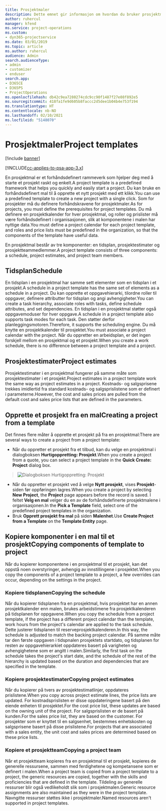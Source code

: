 ```yaml
---
title: Prosjektmaler
description: Dette emnet gir informasjon om hvordan du bruker prosjektmaler for et raskt prosjektoppsett.
author: ruhercul
manager: kfend
ms.service: project-operations
ms.custom:
- dyn365-projectservice
ms.date: 03/01/2019
ms.topic: article
ms.author: ruhercul
audience: Admin
search.audienceType:
- admin
- customizer
- enduser
search.app:
- D365CE
- D365PS
- ProjectOperations
ms.openlocfilehash: db42c9ea7280274cdc9cc90f1487f27e08f892e5
ms.sourcegitcommit: 418fa1fe9d605b8faccc2d5dee1b04b4e753f194
ms.translationtype: HT
ms.contentlocale: nb-NO
ms.lasthandoff: 02/10/2021
ms.locfileid: "5148070"
---
```

# <a name="project-templates"></a><span data-ttu-id="a3f89-103">Prosjektmaler</span><span class="sxs-lookup"><span data-stu-id="a3f89-103">Project templates</span></span> 

[!include [banner](../includes/psa-now-project-operations.md)]

[!INCLUDE[cc-applies-to-psa-app-3.x](../includes/cc-applies-to-psa-app-3x.md)]

<span data-ttu-id="a3f89-104">En prosjektmal er et forhåndsdefinert rammeverk som hjelper deg med å starte et prosjekt raskt og enkelt.</span><span class="sxs-lookup"><span data-stu-id="a3f89-104">A project template is a predefined framework that helps you quickly and easily start a project.</span></span> <span data-ttu-id="a3f89-105">Du kan bruke en forhåndsdefinert mal til å opprette et nytt prosjekt med ett klikk.</span><span class="sxs-lookup"><span data-stu-id="a3f89-105">You can use a predefined template to create a new project with a single click.</span></span> <span data-ttu-id="a3f89-106">Som for prosjekter må du definere forhåndskravene for prosjektmaler.</span><span class="sxs-lookup"><span data-stu-id="a3f89-106">As for projects, you must define the prerequisites for project templates.</span></span> <span data-ttu-id="a3f89-107">Du må definere en prosjektkalender for hver prosjektmal, og roller og prislister må være forhåndsdefinert i organisasjonen, slik at komponentene i malen har nyttige data.</span><span class="sxs-lookup"><span data-stu-id="a3f89-107">You must define a project calendar for each project template, and roles and price lists must be predefined in the organization, so that the components of the template have useful data.</span></span>

<span data-ttu-id="a3f89-108">En prosjektmal består av tre komponenter: en tidsplan, prosjektestimater og prosjektteammedlemmer.</span><span class="sxs-lookup"><span data-stu-id="a3f89-108">A project template consists of three components: a schedule, project estimates, and project team members.</span></span>

## <a name="schedule"></a><span data-ttu-id="a3f89-109">Tidsplan</span><span class="sxs-lookup"><span data-stu-id="a3f89-109">Schedule</span></span>

<span data-ttu-id="a3f89-110">En tidsplan i en prosjektmal har samme sett elementer som en tidsplan i et prosjekt.</span><span class="sxs-lookup"><span data-stu-id="a3f89-110">A schedule in a project template has the same set of elements as a schedule in a project.</span></span> <span data-ttu-id="a3f89-111">Du kan opprette et oppgavehierarki, tilordne roller til oppgaver, definere attributter for tidsplan og angi avhengigheter.</span><span class="sxs-lookup"><span data-stu-id="a3f89-111">You can create a task hierarchy, associate roles with tasks, define schedule attributes, and set dependencies.</span></span> <span data-ttu-id="a3f89-112">En tidsplan i en prosjektmal støtter også oppgavemoduser for hver oppgave.</span><span class="sxs-lookup"><span data-stu-id="a3f89-112">A schedule in a project template also supports task modes for each task.</span></span> <span data-ttu-id="a3f89-113">Den støtter derfor planleggingsmotoren.</span><span class="sxs-lookup"><span data-stu-id="a3f89-113">Therefore, it supports the scheduling engine.</span></span> <span data-ttu-id="a3f89-114">Du må knytte en prosjektkalender til prosjektet.</span><span class="sxs-lookup"><span data-stu-id="a3f89-114">You must associate a project calendar with the project.</span></span> <span data-ttu-id="a3f89-115">Når du oppretter en arbeidsplan, er det ingen forskjell mellom en prosjektmal og et prosjekt.</span><span class="sxs-lookup"><span data-stu-id="a3f89-115">When you create a work schedule, there is no difference between a project template and a project.</span></span>

## <a name="project-estimates"></a><span data-ttu-id="a3f89-116">Prosjektestimater</span><span class="sxs-lookup"><span data-stu-id="a3f89-116">Project estimates</span></span>

<span data-ttu-id="a3f89-117">Prosjektestimater i en prosjektmal fungerer på samme måte som prosjektestimater i et prosjekt.</span><span class="sxs-lookup"><span data-stu-id="a3f89-117">Project estimates in a project template work the same way as project estimates in a project.</span></span> <span data-ttu-id="a3f89-118">Kostnads- og salgsprisene trekkes imidlertid fra standard kostnads- og salgsprislistene som er definert i parameterne.</span><span class="sxs-lookup"><span data-stu-id="a3f89-118">However, the cost and sales prices are pulled from the default cost and sales price lists that are defined in the parameters.</span></span>

## <a name="creating-a-project-from-a-template"></a><span data-ttu-id="a3f89-119">Opprette et prosjekt fra en mal</span><span class="sxs-lookup"><span data-stu-id="a3f89-119">Creating a project from a template</span></span>
 
<span data-ttu-id="a3f89-120">Det finnes flere måter å opprette et prosjekt på fra en prosjektmal:</span><span class="sxs-lookup"><span data-stu-id="a3f89-120">There are several ways to create a project from a project template:</span></span>

- <span data-ttu-id="a3f89-121">Når du oppretter et prosjekt fra et tilbud, kan du velge en prosjektmal i dialogboksen **Hurtigoppretting: Prosjekt**.</span><span class="sxs-lookup"><span data-stu-id="a3f89-121">When you create a project from a quote, you can select a project template in the **Quick Create: Project** dialog box.</span></span>

> ![Dialogboksen Hurtigoppretting: Prosjekt](media/project-11.png)

- <span data-ttu-id="a3f89-123">Når du oppretter et prosjekt ved å velge **Nytt prosjekt**, vises **Prosjekt**-siden før oppføringen lagres.</span><span class="sxs-lookup"><span data-stu-id="a3f89-123">When you create a project by selecting **New Project**, the **Project** page appears before the record is saved.</span></span> <span data-ttu-id="a3f89-124">I feltet **Velg en mal** velger du en av de forhåndsdefinerte prosjektmalene i organisasjonen.</span><span class="sxs-lookup"><span data-stu-id="a3f89-124">In the **Pick a Template** field, select one of the predefined project templates in the organization.</span></span>
- <span data-ttu-id="a3f89-125">Bruk **Opprett prosjekt fra mal** på siden **Malenhet**.</span><span class="sxs-lookup"><span data-stu-id="a3f89-125">Use **Create Project from a Template** on the **Template Entity** page.</span></span>

## <a name="copying-components-of-template-to-project"></a><span data-ttu-id="a3f89-126">Kopiere komponenter i en mal til et prosjekt</span><span class="sxs-lookup"><span data-stu-id="a3f89-126">Copying components of template to project</span></span>

<span data-ttu-id="a3f89-127">Når du kopierer komponentene i en prosjektmal til et prosjekt, kan det oppstå noen overstyringer, avhengig av innstillingene i prosjektet.</span><span class="sxs-lookup"><span data-stu-id="a3f89-127">When you copy the components of a project template to a project, a few overrides can occur, depending on the settings in the project.</span></span>

### <a name="copying-the-schedule"></a><span data-ttu-id="a3f89-128">Kopiere tidsplanen</span><span class="sxs-lookup"><span data-stu-id="a3f89-128">Copying the schedule</span></span>

<span data-ttu-id="a3f89-129">Når du kopierer tidsplanen fra en prosjektmal, hvis prosjektet har en annen prosjektkalender enn malen, brukes arbeidstimene fra prosjektkalenderen på tidsplanen for oppgavene.</span><span class="sxs-lookup"><span data-stu-id="a3f89-129">When you copy the schedule from a project template, if the project has a different project calendar than the template, work hours from the project's calendar are applied to the task schedule.</span></span> <span data-ttu-id="a3f89-130">Dette justerer tidsplanen til reserveprosjektkalenderen.</span><span class="sxs-lookup"><span data-stu-id="a3f89-130">In this way, the schedule is adjusted to match the backing project calendar.</span></span> <span data-ttu-id="a3f89-131">På samme måte tar den første oppgaven i tidspnalen prosjektets startdato, og tidsplanen for resten av oppgavehierarkiet oppdateres basert på varigheten og avhengighetene som er angitt i malen.</span><span class="sxs-lookup"><span data-stu-id="a3f89-131">Similarly, the first task on the schedule takes the project's start date, and the schedule of the rest of the hierarchy is updated based on the duration and dependencies that are specified in the template.</span></span> 

### <a name="copying-project-estimates"></a><span data-ttu-id="a3f89-132">Kopiere prosjektestimater</span><span class="sxs-lookup"><span data-stu-id="a3f89-132">Copying project estimates</span></span> 

<span data-ttu-id="a3f89-133">Når du kopierer på tvers av prosjektestimatlinjer, oppdateres prislistene.</span><span class="sxs-lookup"><span data-stu-id="a3f89-133">When you copy across project estimate lines, the price lists are updated.</span></span> <span data-ttu-id="a3f89-134">For kostnadsprislisten er disse oppdateringene basert på den eiende enheten til prosjektet.</span><span class="sxs-lookup"><span data-stu-id="a3f89-134">For the cost price list, these updates are based on the owning unit of the project.</span></span> <span data-ttu-id="a3f89-135">For salgsprislisten er de basert på kunden.</span><span class="sxs-lookup"><span data-stu-id="a3f89-135">For the sales price list, they are based on the customer.</span></span> <span data-ttu-id="a3f89-136">For prosjekter som er knyttet til en salgsenhet, bestemmes enhetskosten og salgsprisene basert på disse prislistene.</span><span class="sxs-lookup"><span data-stu-id="a3f89-136">For projects that are associated with a sales entity, the unit cost and sales prices are determined based on these price lists.</span></span>

### <a name="copying-a-project-team"></a><span data-ttu-id="a3f89-137">Kopiere et prosjektteam</span><span class="sxs-lookup"><span data-stu-id="a3f89-137">Copying a project team</span></span>

<span data-ttu-id="a3f89-138">Når et prosjektteam kopieres fra en prosjektmal til et prosjekt, kopieres de generelle ressursene, sammen med ferdighetene og kompetansene som er definert i malen.</span><span class="sxs-lookup"><span data-stu-id="a3f89-138">When a project team is copied from a project template to a project, the generic resources are copied, together with the skills and proficiencies that are defined in the template.</span></span> <span data-ttu-id="a3f89-139">Tildeling av generelle ressurser blir også vedlikeholdt slik som i prosjektmalen.</span><span class="sxs-lookup"><span data-stu-id="a3f89-139">Generic resource assignments are also maintained as they were in the project template.</span></span> <span data-ttu-id="a3f89-140">Navngitte ressurser støttes ikke i prosjektmaler.</span><span class="sxs-lookup"><span data-stu-id="a3f89-140">Named resources aren't supported in project templates.</span></span>
